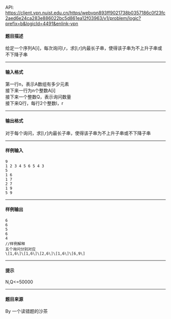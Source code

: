 API: https://client.vpn.nuist.edu.cn/https/webvpn893ff9021738b0357186c0f23fc2aed6e24ca283e886022bc5d861ea12f03963/v1/problem/logic?prefix=b&logicId=4491&enlink-vpn

#### 题目描述

给定一个序列A\[i\]，每次询问l,r，求\[l,r\]内最长子串，使得该子串为不上升子串或不下降子串

---

#### 输入格式

第一行n，表示A数组有多少元素  
接下来一行为n个整数A\[i\]  
接下来一个整数Q，表示询问数量  
接下来Q行，每行2个整数l，r

---

#### 输出格式

对于每个询问，求\[l,r\]内最长子串，使得该子串为不上升子串或不下降子串

---

#### 样例输入
```
9
1 2 3 4 5 6 5 4 3
5
1 6
1 7
2 7
1 9
5 9
```

---

#### 样例输出
```
6
6
5
6
4
//样例解释
五个询问分别对应
\[1,6\]\[1,6\]\[2,6\]\[1,6\]\[6,9\]
```

---

#### 提示

N,Q<=50000

---

#### 题目来源

By 一个读错题的沙茶
